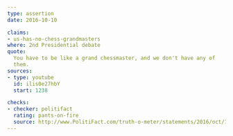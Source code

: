 ```yaml
---
type: assertion
date: 2016-10-10

claims:
- us-has-no-chess-grandmasters
where: 2nd Presidential debate
quote:
  You have to be like a grand chessmaster, and we don't have any of
  them.
sources:
- type: youtube
  id: ilis0e27hbY
  start: 1238

checks:
- checker: politifact
  rating: pants-on-fire
  source: http://www.PolitiFact.com/truth-o-meter/statements/2016/oct/14/donald-trump/donald-trump-wrongly-maligns-us-chess-prowess/
---
```

